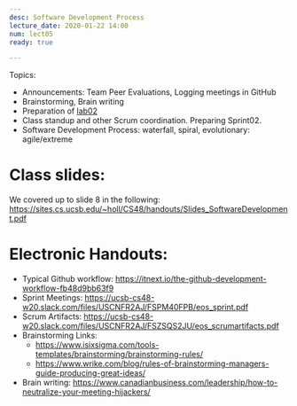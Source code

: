 ```yaml
---
desc: Software Development Process
lecture_date: 2020-01-22 14:00
num: lect05
ready: true

---
```



Topics: 
* Announcements: Team Peer Evaluations, Logging meetings in GitHub
* Brainstorming, Brain writing
* Preparation of <a href="https://ucsb-cs48.github.io/w20/lab/lab02/">lab02</a>
* Class standup and other Scrum coordination. Preparing Sprint02.
* Software Development Process: waterfall, spiral, evolutionary: agile/extreme


# Class slides: 
We covered up to slide 8 in the following:
<https://sites.cs.ucsb.edu/~holl/CS48/handouts/Slides_SoftwareDevelopment.pdf>

# Electronic Handouts:
* Typical Github workflow: <https://itnext.io/the-github-development-workflow-fb48d9bb63f9>
* Sprint Meetings: <https://ucsb-cs48-w20.slack.com/files/USCNFR2AJ/FSPM40FPB/eos_sprint.pdf>
* Scrum Artifacts: <https://ucsb-cs48-w20.slack.com/files/USCNFR2AJ/FSZSQS2JU/eos_scrumartifacts.pdf> <br>
* Brainstorming Links: 
   * <https://www.isixsigma.com/tools-templates/brainstorming/brainstorming-rules/>
   * <https://www.wrike.com/blog/rules-of-brainstorming-managers-guide-producing-great-ideas/>
* Brain writing: <https://www.canadianbusiness.com/leadership/how-to-neutralize-your-meeting-hijackers/>



